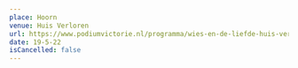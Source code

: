 ```yaml
---
place: Hoorn
venue: Huis Verloren
url: https://www.podiumvictorie.nl/programma/wies-en-de-liefde-huis-verloren-hoorn
date: 19-5-22
isCancelled: false
---
```

